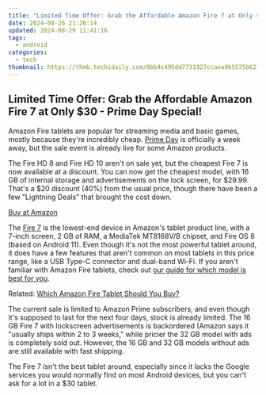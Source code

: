 ```yaml
---
title: "Limited Time Offer: Grab the Affordable Amazon Fire 7 at Only $30 - Prime Day Special!"
date: 2024-08-26 21:26:14
updated: 2024-08-29 11:41:16
tags:
  - android
categories:
  - tech
thumbnail: https://thmb.techidaily.com/0bb4c495dd7731927ccaea9b5575b62f707a960302840b45601332f0fd63d3f8.jpg
---
```


## Limited Time Offer: Grab the Affordable Amazon Fire 7 at Only $30 - Prime Day Special!

Amazon Fire tablets are popular for streaming media and basic games, mostly because they're incredibly cheap. [Prime Day](https://fox-helps.techidaily.com/updated-top-7-costless-tools-enjoy-your-dvds-on-laptops/) is officially a week away, but the sale event is already live for some Amazon products.

 The Fire HD 8 and Fire HD 10 aren't on sale yet, but the cheapest Fire 7 is now available at a discount. You can now get the cheapest model, with 16 GB of internal storage and advertisements on the lock screen, for $29.99\. That's a $20 discount (40%) from the usual price, though there have been a few "Lightning Deals" that brought the cost down.

[Buy at Amazon](https://www.amazon.com/dp/B07FKR6KXF?tag=htg-v2-vhrv33t-20&ascsubtag=UUhtgUeUpU205354&asc%5Frefurl=https%3A%2F%2Fwww.howtogeek.com%2F816461%2Fget-the-amazon-fire-7-tablet-for-just-30-before-prime-day%2F&asc%5Fcampaign=Short-Term) 

 The [Fire 7](https://www.amazon.com/dp/B07FKR6KXF?tag=htg-v2-vhrv33t-20&ascsubtag=UUhtgUeUpU205354&asc%5Frefurl=https%3A%2F%2Fwww.howtogeek.com%2F816461%2Fget-the-amazon-fire-7-tablet-for-just-30-before-prime-day%2F&asc%5Fcampaign=Short-Term) is the lowest-end device in Amazon's tablet product line, with a 7-inch screen, 2 GB of RAM, a MediaTek MT8168V/B chipset, and Fire OS 8 (based on Android 11). Even though it's not the most powerful tablet around, it does have a few features that aren't common on most tablets in this price range, like a USB Type-C connector and dual-band Wi-Fi. If you aren't familiar with Amazon Fire tablets, check out [our guide for which model is best for you](https://win-howtos.techidaily.com/decoded-troubleshooting-failed-writes-to-0x-pointed-out-memory-slot-0x/).

Related: [Which Amazon Fire Tablet Should You Buy?](https://win-howtos.techidaily.com/decoded-troubleshooting-failed-writes-to-0x-pointed-out-memory-slot-0x/) 

 The current sale is limited to Amazon Prime subscribers, and even though it's supposed to last for the next four days, stock is already limited. The 16 GB Fire 7 with lockscreen advertisements is backordered (Amazon says it "usually ships within 2 to 3 weeks," while pricier the 32 GB model with ads is completely sold out. However, the 16 GB and 32 GB models without ads are still available with fast shipping.

 The Fire 7 isn't the best tablet around, especially since it lacks the Google services you would normally find on most Android devices, but you can't ask for a lot in a $30 tablet.

<ins class="adsbygoogle"
     style="display:block"
     data-ad-format="autorelaxed"
     data-ad-client="ca-pub-7571918770474297"
     data-ad-slot="1223367746"></ins>



<ins class="adsbygoogle"
     style="display:block"
     data-ad-client="ca-pub-7571918770474297"
     data-ad-slot="8358498916"
     data-ad-format="auto"
     data-full-width-responsive="true"></ins>
